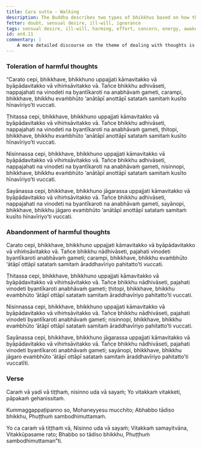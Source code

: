 ```yaml
---
title: Cara sutta - Walking
description: The Buddha describes two types of bhikkhus based on how they deal with thoughts of sensuality, ill-will, and harming while walking, standing, sitting, and lying down, and which one is capable of reaching the highest awakening.
fetter: doubt, sensual desire, ill-will, ignorance
tags: sensual desire, ill-will, harming, effort, concern, energy, awakening, an, an4, walking, standing, sitting, lying down, doubt
id: an4.11
commentary: |
    A more detailed discourse on the theme of dealing with thoughts is in [MN 19](/mn19), and one on shaping of thoughts is in [MN 20](/mn20).
---
```


### Toleration of harmful thoughts

“Carato cepi, bhikkhave, bhikkhuno uppajjati kāmavitakko vā byāpādavitakko vā vihiṁsāvitakko vā. Tañce bhikkhu adhivāseti, nappajahati na vinodeti na byantīkaroti na anabhāvaṁ gameti, carampi, bhikkhave, bhikkhu evaṁbhūto ‘anātāpī anottāpī satataṁ samitaṁ kusīto hīnavīriyo’ti vuccati.

Ṭhitassa cepi, bhikkhave, bhikkhuno uppajjati kāmavitakko vā byāpādavitakko vā vihiṁsāvitakko vā. Tañce bhikkhu adhivāseti, nappajahati na vinodeti na byantīkaroti na anabhāvaṁ gameti, ṭhitopi, bhikkhave, bhikkhu evaṁbhūto ‘anātāpī anottāpī satataṁ samitaṁ kusīto hīnavīriyo’ti vuccati.

Nisinnassa cepi, bhikkhave, bhikkhuno uppajjati kāmavitakko vā byāpādavitakko vā vihiṁsāvitakko vā. Tañce bhikkhu adhivāseti, nappajahati na vinodeti na byantīkaroti na anabhāvaṁ gameti, nisinnopi, bhikkhave, bhikkhu evaṁbhūto ‘anātāpī anottāpī satataṁ samitaṁ kusīto hīnavīriyo’ti vuccati.

Sayānassa cepi, bhikkhave, bhikkhuno jāgarassa uppajjati kāmavitakko vā byāpādavitakko vā vihiṁsāvitakko vā. Tañce bhikkhu adhivāseti, nappajahati na vinodeti na byantīkaroti na anabhāvaṁ gameti, sayānopi, bhikkhave, bhikkhu jāgaro evaṁbhūto ‘anātāpī anottāpī satataṁ samitaṁ kusīto hīnavīriyo’ti vuccati.

### Abandonment of harmful thoughts

Carato cepi, bhikkhave, bhikkhuno uppajjati kāmavitakko vā byāpādavitakko vā vihiṁsāvitakko vā. Tañce bhikkhu nādhivāseti, pajahati vinodeti byantīkaroti anabhāvaṁ gameti; carampi, bhikkhave, bhikkhu evaṁbhūto ‘ātāpī ottāpī satataṁ samitaṁ āraddhavīriyo pahitatto’ti vuccati.

Ṭhitassa cepi, bhikkhave, bhikkhuno uppajjati kāmavitakko vā byāpādavitakko vā vihiṁsāvitakko vā. Tañce bhikkhu nādhivāseti, pajahati vinodeti byantīkaroti anabhāvaṁ gameti; ṭhitopi, bhikkhave, bhikkhu evaṁbhūto ‘ātāpī ottāpī satataṁ samitaṁ āraddhavīriyo pahitatto’ti vuccati.

Nisinnassa cepi, bhikkhave, bhikkhuno uppajjati kāmavitakko vā byāpādavitakko vā vihiṁsāvitakko vā. Tañce bhikkhu nādhivāseti, pajahati vinodeti byantīkaroti anabhāvaṁ gameti; nisinnopi, bhikkhave, bhikkhu evaṁbhūto ‘ātāpī ottāpī satataṁ samitaṁ āraddhavīriyo pahitatto’ti vuccati.

Sayānassa cepi, bhikkhave, bhikkhuno jāgarassa uppajjati kāmavitakko vā byāpādavitakko vā vihiṁsāvitakko vā. Tañce bhikkhu nādhivāseti, pajahati vinodeti byantīkaroti anabhāvaṁ gameti; sayānopi, bhikkhave, bhikkhu jāgaro evaṁbhūto ‘ātāpī ottāpī satataṁ samitaṁ āraddhavīriyo pahitatto’ti vuccatīti.

### Verse

Caraṁ vā yadi vā tiṭṭhaṁ,
nisinno uda vā sayaṁ;
Yo vitakkaṁ vitakketi,
pāpakaṁ gehanissitaṁ.

Kummaggappaṭipanno so,
Mohaneyyesu mucchito;
Abhabbo tādiso bhikkhu,
Phuṭṭhuṁ sambodhimuttamaṁ.

Yo ca caraṁ vā tiṭṭhaṁ vā,
Nisinno uda vā sayaṁ;
Vitakkaṁ samayitvāna,
Vitakkūpasame rato;
Bhabbo so tādiso bhikkhu,
Phuṭṭhuṁ sambodhimuttaman”ti.

